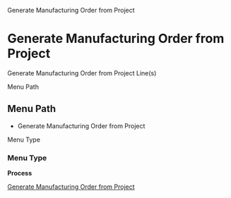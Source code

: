 
Generate Manufacturing Order from Project
# Generate Manufacturing Order from Project


Generate Manufacturing Order from Project Line(s)

Menu Path
## Menu Path



- Generate Manufacturing Order from Project

Menu Type
### Menu Type

**Process**


[Generate Manufacturing Order from Project](functional-guide/process/process-c_project_generatemo.md)